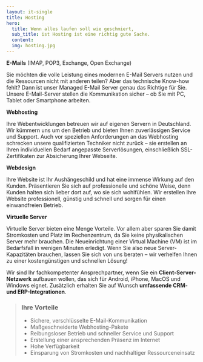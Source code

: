 ```yaml
---
layout: it-single
title: Hosting
hero:
  title: Wenn alles laufen soll wie geschmiert,
  sub_title: ist Hosting ist eine richtig gute Sache.
  content:
  img: hosting.jpg
---
```


**E-Mails** (IMAP, POP3, Exchange, Open Exchange)

Sie möchten die volle Leistung eines modernen E-Mail Servers nutzen und die Ressourcen nicht mit anderen teilen? Aber das technische Know-how fehlt? Dann ist unser Managed E-Mail Server genau das Richtige für Sie. Unsere E-Mail-Server stellen die Kommunikation sicher – ob Sie mit PC, Tablet oder Smartphone arbeiten.

**Webhosting**

Ihre Webentwicklungen betreuen wir auf eigenen Servern in Deutschland. Wir kümmern uns um den Betrieb und bieten Ihnen zuverlässigen Service und Support. Auch vor speziellen Anforderungen an das Webhosting schrecken unsere qualifizierten Techniker nicht zurück – sie erstellen an Ihren individuellen Bedarf angepasste Serverlösungen, einschließlich SSL-Zertifikaten zur Absicherung Ihrer Webseite.

**Webdesign**

Ihre Website ist Ihr Aushängeschild und hat eine immense Wirkung auf den Kunden. Präsentieren Sie sich auf professionelle und schöne Weise, denn Kunden halten sich lieber dort auf, wo sie sich wohlfühlen. Wir erstellen Ihre Website professionell, günstig und schnell und sorgen für einen einwandfreien Betrieb.

**Virtuelle Server**

Virtuelle Server bieten eine Menge Vorteile. Vor allem aber sparen Sie damit Stromkosten und Platz im Rechenzentrum, da Sie keine physikalischen Server mehr brauchen. Die Neueinrichtung einer Virtual Machine (VM) ist im Bedarfsfall in wenigen Minuten erledigt. Wenn Sie also neue Server-Kapazitäten brauchen, lassen Sie sich von uns beraten – wir verhelfen Ihnen zu einer kostengünstigen und schnellen Lösung!

Wir sind Ihr fachkompetenter Ansprechpartner, wenn Sie ein **Client-Server-Netzwerk** aufbauen wollen, das sich für Android, iPhone, MacOS und Windows eignet. Zusätzlich erhalten Sie auf Wunsch **umfassende CRM- und ERP-Integrationen**.



> ### Ihre Vorteile
>
> - Sichere, verschlüsselte E-Mail-Kommunikation
> - Maßgeschneiderte Webhosting-Pakete
> - Reibungsloser Betrieb und schneller Service und Support
> - Erstellung einer ansprechenden Präsenz im Internet
> - Hohe Verfügbarkeit
> - Einsparung von Stromkosten und nachhaltiger Ressourceneinsatz

